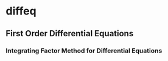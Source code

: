 # diffeq

## First Order Differential Equations

### Integrating Factor Method for Differential Equations
